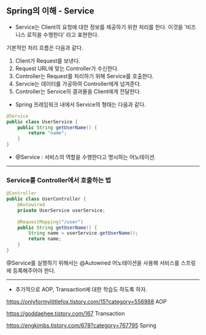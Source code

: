 ## Spring의 이해 - Service

- Service는 Client의 요청에 대한 정보를 제공하기 위한 처리를 한다. 이것을 '비즈니스 로직을  수행한다' 라고 표현한다.

기본적인 처리 흐름은 다음과 같다.

1. Client가 Request를 보낸다.
2. Request URL에 맞는  Controller가 수신한다.
3. Controller는 Request를 처리하기 위해 Service를 호출한다.
4. Servcie는 데이터를 가공하여 Controller에게 넘겨준다.
5. Controller는 Service의 결과물을 Client에게 전달한다.



- Spring 프레임워크 내에서 Service의 형태는 다음과 같다.

```java
@Service
public class UserService {
    public String getUserName() {
        return "name";
    }
}
```

- @Service : 서비스의 역할을 수행한다고 명시하는 어노테이션.

------------

### Service를 Controller에서 호출하는 법

```java
@Controller
public class UserController {
    @Autowired
    private UserService userService;
    
    @RequestMapping("/user")
    public String getUserName() {
        String name = userService.getUserName();
        return name;
    }
}
```

@Service를 실행하기 위해서는 @Autowired 어노테이션을 사용해 서비스를 스프링에 등록해주어야 한다.

--------

+ 추가적으로 AOP, Transaction에 대한 학습도 하도록 하자.

https://onlyformylittlefox.tistory.com/15?category=556988 AOP

https://goddaehee.tistory.com/167 Transaction

https://engkimbs.tistory.com/678?category=767795 Spring